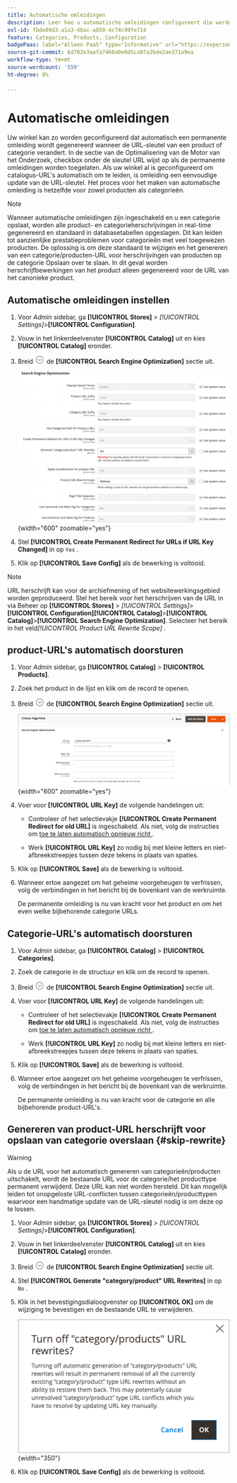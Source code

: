 ```yaml
---
title: Automatische omleidingen
description: Leer hoe u automatische omleidingen configureert die worden gegenereerd wanneer de URL-sleutel van een product of categorie wordt gewijzigd in uw Commerce-winkel.
exl-id: fbde09d3-a1a3-4bac-a850-4c74c99fe714
feature: Categories, Products, Configuration
badgePaas: label="Alleen PaaS" type="Informative" url="https://experienceleague.adobe.com/en/docs/commerce/user-guides/product-solutions" tooltip="Is alleen van toepassing op Adobe Commerce op Cloud-projecten (door Adobe beheerde PaaS-infrastructuur) en op projecten in het veld."
source-git-commit: 6d782e3aafa7460a0e0d5ca07a2bde2ae371a9ea
workflow-type: tm+mt
source-wordcount: '559'
ht-degree: 0%

---
```


# Automatische omleidingen

Uw winkel kan zo worden geconfigureerd dat automatisch een permanente omleiding wordt gegenereerd wanneer de URL-sleutel van een product of categorie verandert. In de sectie van de Optimalisering van de Motor van het Onderzoek, checkbox onder de sleutel URL wijst op als de permanente omleidingen worden toegelaten. Als uw winkel al is geconfigureerd om catalogus-URL&#39;s automatisch om te leiden, is omleiding een eenvoudige update van de URL-sleutel. Het proces voor het maken van automatische omleiding is hetzelfde voor zowel producten als categorieën.

>[!NOTE]
>
>Wanneer automatische omleidingen zijn ingeschakeld en u een categorie opslaat, worden alle product- en categorieherschrijvingen in real-time gegenereerd en standaard in databasetabellen opgeslagen. Dit kan leiden tot aanzienlijke prestatieproblemen voor categorieën met veel toegewezen producten. De oplossing is om deze standaard te wijzigen en het genereren van een categorie/producten-URL voor herschrijvingen van producten op de categorie Opslaan over te slaan. In dit geval worden herschrijfbewerkingen van het product alleen gegenereerd voor de URL van het canonieke product.

## Automatische omleidingen instellen

1. Voor _Admin_ sidebar, ga **[!UICONTROL Stores]** > _[!UICONTROL Settings]_>**[!UICONTROL Configuration]**.

1. Vouw in het linkerdeelvenster **[!UICONTROL Catalog]** uit en kies **[!UICONTROL Catalog]** eronder.

1. Breid ![ selecteur van de Uitbreiding ](../assets/icon-display-expand.png) de **[!UICONTROL Search Engine Optimization]** sectie uit.

   ![ configuratie van de Catalogus - de optimalisering van de onderzoeksmotor ](../configuration-reference/catalog/assets/catalog-search-engine-optimization.png){width="600" zoomable="yes"}

1. Stel **[!UICONTROL Create Permanent Redirect for URLs if URL Key Changed]** in op `Yes` .

1. Klik op **[!UICONTROL Save Config]** als de bewerking is voltooid.


>[!NOTE]
>
> URL herschrijft kan voor de archiefmening of het websitewerkingsgebied worden geproduceerd. Stel het bereik voor het herschrijven van de URL in via Beheer op **[!UICONTROL Stores]** > _[!UICONTROL Settings]_>**[!UICONTROL Configuration]**&#x200B;**[!UICONTROL Catalog]**>**[!UICONTROL Catalog]**>**[!UICONTROL Search Engine Optimization]**. Selecteer het bereik in het veld&#x200B;_[!UICONTROL Product URL Rewrite Scope]_ .

## product-URL&#39;s automatisch doorsturen

1. Voor _Admin_ sidebar, ga **[!UICONTROL Catalog]** > **[!UICONTROL Products]**.

1. Zoek het product in de lijst en klik om de record te openen.

1. Breid ![ selecteur van de Uitbreiding ](../assets/icon-display-expand.png) de **[!UICONTROL Search Engine Optimization]** sectie uit.

   ![ de optimalisering van het het onderzoekscentrum van het Product - permanent opnieuw richt ](./assets/product-search-engine-optimization-create-permanent-redirect.png){width="600" zoomable="yes"}

1. Voer voor **[!UICONTROL URL Key]** de volgende handelingen uit:

   - Controleer of het selectievakje **[!UICONTROL Create Permanent Redirect for old URL]** is ingeschakeld. Als niet, volg de instructies om [ toe te laten automatisch opnieuw richt ](url-rewrite.md#configure-url-rewrites).

   - Werk **[!UICONTROL URL Key]** zo nodig bij met kleine letters en niet-afbreekstreepjes tussen deze tekens in plaats van spaties.

1. Klik op **[!UICONTROL Save]** als de bewerking is voltooid.

1. Wanneer ertoe aangezet om het geheime voorgeheugen te verfrissen, volg de verbindingen in het bericht bij de bovenkant van de werkruimte.

   De permanente omleiding is nu van kracht voor het product en om het even welke bijbehorende categorie URLs.

## Categorie-URL&#39;s automatisch doorsturen

1. Voor _Admin_ sidebar, ga **[!UICONTROL Catalog]** > **[!UICONTROL Categories]**.

1. Zoek de categorie in de structuur en klik om de record te openen.

1. Breid ![ selecteur van de Uitbreiding ](../assets/icon-display-expand.png) de **[!UICONTROL Search Engine Optimization]** sectie uit.

1. Voer voor **[!UICONTROL URL Key]** de volgende handelingen uit:

   - Controleer of het selectievakje **[!UICONTROL Create Permanent Redirect for old URL]** is ingeschakeld. Als niet, volg de instructies om [ toe te laten automatisch opnieuw richt ](url-rewrite.md#configure-url-rewrites).

   - Werk **[!UICONTROL URL Key]** zo nodig bij met kleine letters en niet-afbreekstreepjes tussen deze tekens in plaats van spaties.

1. Klik op **[!UICONTROL Save]** als de bewerking is voltooid.

1. Wanneer ertoe aangezet om het geheime voorgeheugen te verfrissen, volg de verbindingen in het bericht bij de bovenkant van de werkruimte.

   De permanente omleiding is nu van kracht voor de categorie en alle bijbehorende product-URL&#39;s.

## Genereren van product-URL herschrijft voor opslaan van categorie overslaan {#skip-rewrite}

>[!WARNING]
>
>Als u de URL voor het automatisch genereren van categorieën/producten uitschakelt, wordt de bestaande URL voor de categorie/het producttype permanent verwijderd. Deze URL kan niet worden hersteld. Dit kan mogelijk leiden tot onopgeloste URL-conflicten tussen categorieën/producttypen waarvoor een handmatige update van de URL-sleutel nodig is om deze op te lossen.

1. Voor _Admin_ sidebar, ga **[!UICONTROL Stores]** > _[!UICONTROL Settings]_>**[!UICONTROL Configuration]**.

1. Vouw in het linkerdeelvenster **[!UICONTROL Catalog]** uit en kies **[!UICONTROL Catalog]** eronder.

1. Breid ![ selecteur van de Uitbreiding ](../assets/icon-display-expand.png) de **[!UICONTROL Search Engine Optimization]** sectie uit.

1. Stel **[!UICONTROL Generate "category/product" URL Rewrites]** in op `No` .

1. Klik in het bevestigingsdialoogvenster op **[!UICONTROL OK]** om de wijziging te bevestigen en de bestaande URL te verwijderen.

   ![ Draai van categorie/productURL herschrijft - bevestigt ](./assets/seo-rewrite-off.png){width="350"}

1. Klik op **[!UICONTROL Save Config]** als de bewerking is voltooid.
